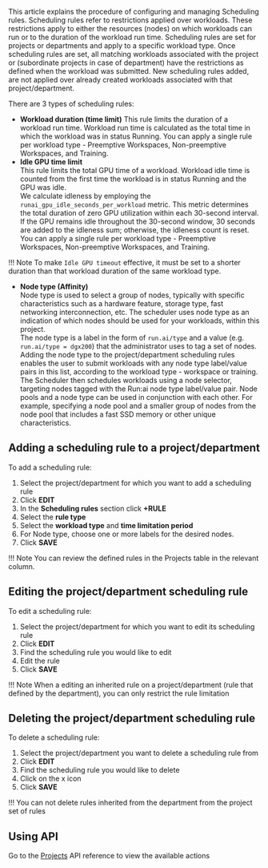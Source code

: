 This article explains the procedure of configuring and managing Scheduling rules. 
Scheduling rules refer to restrictions applied over workloads. These restrictions apply to either the resources (nodes) on which workloads can run or to the duration of the workload run time. 
Scheduling rules are set for projects or departments and apply to a specific workload type. Once scheduling rules are set, all matching workloads associated with the project or (subordinate projects in case of department) have the restrictions as defined when the workload was submitted. New scheduling rules added, are not applied over already created workloads associated with that project/department.

There are 3 types of scheduling rules:

* __Workload duration (time limit)__ 
   This rule limits the duration of a workload run time. Workload run time is calculated as the total time in which the workload was in status Running. You can apply a single rule per workload type - Preemptive Workspaces, Non-preemptive Workspaces, and Training.  
* __Idle GPU time limit__  
   This rule limits the total GPU time of a workload. Workload idle time is counted from the first time the workload is in status Running and the GPU was idle.  
  We calculate idleness by employing the `runai_gpu_idle_seconds_per_workload` metric. This metric determines the total duration of zero GPU utilization within each 30-second interval. If the GPU remains idle throughout the 30-second window, 30 seconds are added to the idleness sum; otherwise, the idleness count is reset.  
  You can apply a single rule per workload type - Preemptive Workspaces, Non-preemptive Workspaces, and Training.  
  
!!! Note 
    To make `Idle GPU timeout` effective, it must be set to a shorter duration than that workload duration of the same workload type. 

* __Node type (Affinity)__  
  Node type is used to select a group of nodes, typically with specific characteristics such as a hardware feature, storage type, fast networking interconnection, etc. The scheduler uses node type as an indication of which nodes should be used for your workloads, within this project.  
   The node type is a label in the form of `run.ai/type` and a value (e.g. `run.ai/type = dgx200`) that the administrator uses to tag a set of nodes. Adding the node type to the project/department scheduling rules enables the user to submit workloads with any node type label/value pairs in this list, according to the workload type - workspace or training. The Scheduler then schedules workloads using a node selector, targeting nodes tagged with the Run:ai node type label/value pair. Node pools and a node type can be used in conjunction with each other. For example, specifying a node pool and a smaller group of nodes from the node pool that includes a fast SSD memory or other unique characteristics.


## Adding a scheduling rule to a project/department

To add a scheduling rule:

1. Select the project/department for which you want to add a scheduling rule  
2. Click **EDIT**  
3. In the **Scheduling rules** section click **\+RULE**  
4. Select the **rule type**  
5. Select the **workload type** and **time limitation period**  
6. For Node type, choose one or more labels for the desired nodes.  
7. Click **SAVE**

!!! Note
    You can review the defined rules in the Projects table in the relevant column.

## Editing the project/department scheduling rule

To edit a scheduling rule:

1. Select the project/department for which you want to edit its scheduling rule  
2. Click **EDIT**  
3. Find the scheduling rule you would like to edit  
4. Edit the rule  
5. Click **SAVE**

!!! Note
When a editing an inherited rule on a project/department (rule that defined by the department), you can only restrict the rule limitation

## Deleting the project/department scheduling rule

To delete a scheduling rule:

1. Select the project/department you want to delete a scheduling rule from  
2. Click **EDIT**  
3. Find the scheduling rule you would like to delete  
4. Click on the x icon  
5. Click **SAVE**

!!!
You can not delete rules inherited from the department from the project set of rules
## Using API

Go to the [Projects](https://app.run.ai/api/docs#tag/Projects/operation/create_project) API reference to view the available actions

